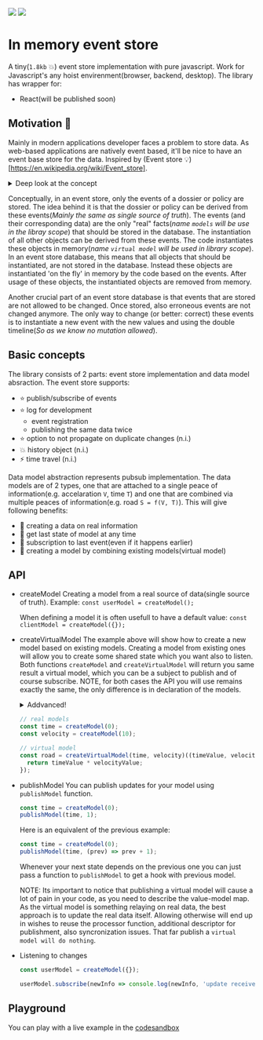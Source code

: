 <a href="https://www.npmjs.com/package/event-storm"><img src="https://img.shields.io/badge/npm-event--storm-brightgreen.svg"></a> <a href="https://www.npmjs.com/package/event-storm"><img src="https://img.shields.io/npm/v/event-storm.svg"></a>

# In memory event store

A tiny(`1.8kb` :boom:) event store implementation with pure javascript. Work for Javascript's any hoist envirenment(browser, backend, desktop).
The library has wrapper for:
- React(will be published soon)

## Motivation :blue_book:

Mainly in modern applications developer faces a problem to store data. As web-based applications are natively event based, it'll be nice
to have an event base store for the data. Inspired by (Event store :bulb:)[https://en.wikipedia.org/wiki/Event_store].

<details>
  <summary>Deep look at the concept</summary>
  Conceptually, in an event store, only the events of a dossier or policy are stored. The idea behind it is that the dossier
  or policy can be derived from these events(*Mainly the same as single source of truth*).
  The events (and their corresponding data) are the only "real" facts(*name `models` will be use in the libray scope*)
  that should be stored in the database. The instantiation of all other objects can be derived from these events.
  The code instantiates these objects in memory(*name `virtual model` will be used in library scope*). In an event store
  database, this means that all objects that should be instantiated, are not stored in the database. Instead these objects are
  instantiated 'on the fly' in memory by the code based on the events. After usage of these objects, the instantiated
  objects are removed from memory.

  Another crucial part of an event store database is that events that are stored are not allowed to be changed.
  Once stored, also erroneous events are not changed anymore. The only way to change (or better: correct) these events
  is to instantiate a new event with the new values and using the double timeline(*So as we know no mutation allowed*).
</details>

Conceptually, in an event store, only the events of a dossier or policy are stored. The idea behind it is that the dossier
or policy can be derived from these events(*Mainly the same as single source of truth*).
The events (and their corresponding data) are the only "real" facts(*name `models` will be use in the libray scope*)
that should be stored in the database. The instantiation of all other objects can be derived from these events.
The code instantiates these objects in memory(*name `virtual model` will be used in library scope*). In an event store
database, this means that all objects that should be instantiated, are not stored in the database. Instead these objects are
instantiated 'on the fly' in memory by the code based on the events. After usage of these objects, the instantiated
objects are removed from memory.

Another crucial part of an event store database is that events that are stored are not allowed to be changed.
Once stored, also erroneous events are not changed anymore. The only way to change (or better: correct) these events
is to instantiate a new event with the new values and using the double timeline(*So as we know no mutation allowed*).

## Basic concepts

The library consists of 2 parts: event store implementation and data model absraction. The event store supports:
- :star: publish/subscribe of events
- :star: log for development
  - event registration
  - publishing the same data twice
- :star: option to not propagate on duplicate changes (n.i.)
- :boom: history object (n.i.)
- :zap: time travel (n.i.)

Data model abstraction represents pubsub implementation. The data models are of 2 types, one that are attached to a single peace of information(e.g. accelaration `V`, time `T`) and one that are combined via multiple peaces of information(e.g. road `S = f(V, T)`).
This will give following benefits:
- :punch: creating a data on real information
- :pill: get last state of model at any time
- :pushpin: subscription to last event(even if it happens earlier)
- :hammer: creating a model by combining existing models(virtual model)

## API

- createModel
  Creating a model from a real source of data(single source of truth).
  Example:
  `const userModel = createModel();`

  When defining a model it is often usefull to have a default value:
  `const clientModel = createModel({});`
- createVirtualModel
  The example above will show how to create a new model based on existing models.
  Creating a model from existing ones will allow you to create some shared state which you want also to
  listen. Both functions `createModel` and `createVirtualModel` will return you same result a virtual model,
  which you can be a subject to publish and of course subscribe. NOTE, for both cases the API you will use remains exactly the same, the only difference is in declaration of the models.

  <details>
    <summary>Addvanced!</summary>

    Pay attention on virtual model's declaration. It is done by 2 phases:
    1. Creating an intermediate state for virtual model. This is a data provider,
      which can be reused with different handlers.
    2. Passing the processor function. The function will be fired each time any of the
      models(registered in the first phase) is changed.NOTE even for multiple subscribers
      the processor(computing) function will be fired once.
  </details>

  ```js
  // real models
  const time = createModel(0);
  const velocity = createModel(10);

  // virtual model
  const road = createVirtualModel(time, velocity)((timeValue, velocityValue) => {
    return timeValue * velocityValue;
  });
  ```

- publishModel
  You can publish updates for your model using `publishModel` function.
  ```js
  const time = createModel(0);
  publishModel(time, 1);
  ```

  Here is an equivalent of the previous example:
  ```js
  const time = createModel(0);
  publishModel(time, (prev) => prev + 1);
  ```
  Whenever your next state depends on the previous one you can just pass a function to `publishModel` to get a hook with previous model.

  NOTE: Its important to notice that publishing a virtual model will cause a lot of pain in your code, as you need to describe the value-model map. As the virtual model is something relaying on real data, the best approach is to update the real data itself.
  Allowing otherwise will end up in wishes to reuse the processor function, additional descriptor for publishment, also syncronization issues. That far publish a `virtual model will do nothing`.

- Listening to changes
  ```js
  const userModel = createModel({});

  userModel.subscribe(newInfo => console.log(newInfo, 'update receives'));
  ```
## Playground

You can play with a live example in the [codesandbox](https://codesandbox.io/s/serene-wood-cjvem)
